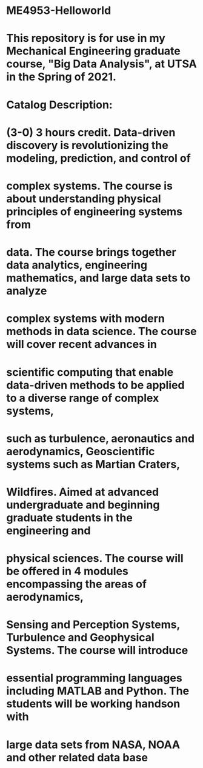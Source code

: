 # ME4953-Helloworld
# This repository is for use in my Mechanical Engineering graduate course, "Big Data Analysis", at UTSA in the Spring of 2021.
# Catalog Description:
# (3-0) 3 hours credit. Data-driven discovery is revolutionizing the modeling, prediction, and control of
# complex systems. The course is about understanding physical principles of engineering systems from
# data. The course brings together data analytics, engineering mathematics, and large data sets to analyze
# complex systems with modern methods in data science. The course will cover recent advances in
# scientific computing that enable data-driven methods to be applied to a diverse range of complex systems,
# such as turbulence, aeronautics and aerodynamics, Geoscientific systems such as Martian Craters,
# Wildfires. Aimed at advanced undergraduate and beginning graduate students in the engineering and
# physical sciences. The course will be offered in 4 modules encompassing the areas of aerodynamics,
# Sensing and Perception Systems, Turbulence and Geophysical Systems. The course will introduce
# essential programming languages including MATLAB and Python. The students will be working handson with 
# large data sets from NASA, NOAA and other related data base
